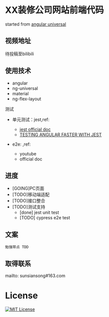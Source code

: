 # XX装修公司网站前端代码

started from [angular universal](https://github.com/angular/universal-starter)

## 视频地址
待投稿至bilibili

## 使用技术


- angular
- ng-universal
- material
- ng-flex-layout

测试
- 单元测试：jest,ref:
    - [jest official doc](https://jestjs.io/)
    - [TESTING ANGULAR FASTER WITH JEST](https://www.xfive.co/blog/testing-angular-faster-jest/)

- e2e: ,ref:
    - youtube
    - official doc

## 进度
- [GOING]PC页面
- [TODO]移动端适配
- [TODO]接口整合
- [TODO]测试支持
    - [done] jest unit test
    - [TODO] cypress e2e test

## 文案

```
勉强带点 TDD
```

## 取得联系
mailto: sunsiansong#163.com


# License
[![MIT License](https://img.shields.io/badge/license-MIT-blue.svg?style=flat)](/LICENSE)
